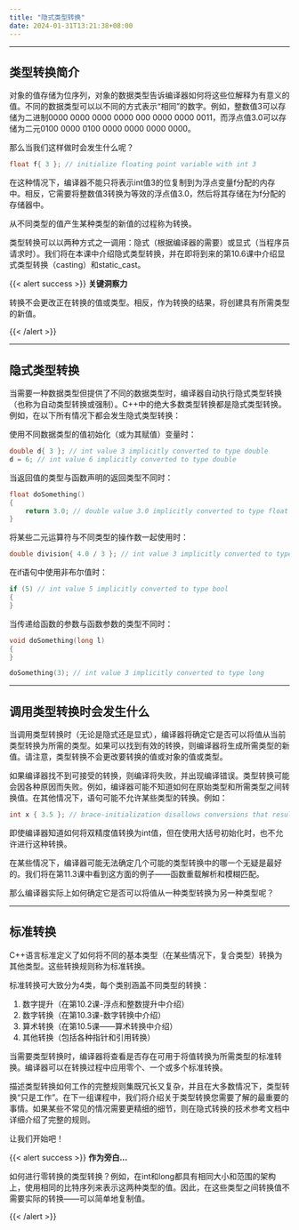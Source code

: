```yaml
---
title: "隐式类型转换"
date: 2024-01-31T13:21:38+08:00
---
```


***
## 类型转换简介

对象的值存储为位序列，对象的数据类型告诉编译器如何将这些位解释为有意义的值。不同的数据类型可以以不同的方式表示“相同”的数字。例如，整数值3可以存储为二进制0000 0000 0000 0000 000 0000 0000 0011，而浮点值3.0可以存储为二元0100 0000 0100 0000 0000 0000 0000。



那么当我们这样做时会发生什么呢？

```C++
float f{ 3 }; // initialize floating point variable with int 3
```

在这种情况下，编译器不能只将表示int值3的位复制到为浮点变量f分配的内存中。相反，它需要将整数值3转换为等效的浮点值3.0，然后将其存储在为f分配的存储器中。

从不同类型的值产生某种类型的新值的过程称为转换。

类型转换可以以两种方式之一调用：隐式（根据编译器的需要）或显式（当程序员请求时）。我们将在本课中介绍隐式类型转换，并在即将到来的第10.6课中介绍显式类型转换（casting）和static_cast。

{{< alert success >}}
**关键洞察力**

转换不会更改正在转换的值或类型。相反，作为转换的结果，将创建具有所需类型的新值。

{{< /alert >}}

***
## 隐式类型转换

当需要一种数据类型但提供了不同的数据类型时，编译器自动执行隐式类型转换（也称为自动类型转换或强制）。C++中的绝大多数类型转换都是隐式类型转换。例如，在以下所有情况下都会发生隐式类型转换：

使用不同数据类型的值初始化（或为其赋值）变量时：

```C++
double d{ 3 }; // int value 3 implicitly converted to type double
d = 6; // int value 6 implicitly converted to type double
```

当返回值的类型与函数声明的返回类型不同时：

```C++
float doSomething()
{
    return 3.0; // double value 3.0 implicitly converted to type float
}
```

将某些二元运算符与不同类型的操作数一起使用时：

```C++
double division{ 4.0 / 3 }; // int value 3 implicitly converted to type double
```

在if语句中使用非布尔值时：

```C++
if (5) // int value 5 implicitly converted to type bool
{
}
```

当传递给函数的参数与函数参数的类型不同时：

```C++
void doSomething(long l)
{
}

doSomething(3); // int value 3 implicitly converted to type long
```

***
## 调用类型转换时会发生什么

当调用类型转换时（无论是隐式还是显式），编译器将确定它是否可以将值从当前类型转换为所需的类型。如果可以找到有效的转换，则编译器将生成所需类型的新值。请注意，类型转换不会更改要转换的值或对象的值或类型。

如果编译器找不到可接受的转换，则编译将失败，并出现编译错误。类型转换可能会因各种原因而失败。例如，编译器可能不知道如何在原始类型和所需类型之间转换值。在其他情况下，语句可能不允许某些类型的转换。例如：

```C++
int x { 3.5 }; // brace-initialization disallows conversions that result in data loss
```

即使编译器知道如何将双精度值转换为int值，但在使用大括号初始化时，也不允许进行这种转换。

在某些情况下，编译器可能无法确定几个可能的类型转换中的哪一个无疑是最好的。我们将在第11.3课中看到这方面的例子——函数重载解析和模糊匹配。

那么编译器实际上如何确定它是否可以将值从一种类型转换为另一种类型呢？

***
## 标准转换

C++语言标准定义了如何将不同的基本类型（在某些情况下，复合类型）转换为其他类型。这些转换规则称为标准转换。

标准转换可大致分为4类，每个类别涵盖不同类型的转换：

1. 数字提升（在第10.2课-浮点和整数提升中介绍）
2. 数字转换（在第10.3课-数字转换中介绍）
3. 算术转换（在第10.5课——算术转换中介绍）
4. 其他转换（包括各种指针和引用转换）


当需要类型转换时，编译器将查看是否存在可用于将值转换为所需类型的标准转换。编译器可以在转换过程中应用零个、一个或多个标准转换。

描述类型转换如何工作的完整规则集既冗长又复杂，并且在大多数情况下，类型转换“只是工作”。在下一组课程中，我们将介绍关于类型转换您需要了解的最重要的事情。如果某些不常见的情况需要更精细的细节，则在隐式转换的技术参考文档中详细介绍了完整的规则。

让我们开始吧！

{{< alert success >}}
**作为旁白…**

如何进行零转换的类型转换？例如，在int和long都具有相同大小和范围的架构上，使用相同的比特序列来表示这两种类型的值。因此，在这些类型之间转换值不需要实际的转换——可以简单地复制值。

{{< /alert >}}

